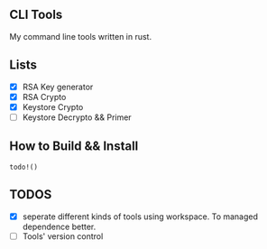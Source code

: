 ## CLI Tools

My command line tools written in rust.


## Lists

- [x] RSA Key generator
- [x] RSA Crypto
- [x] Keystore Crypto
- [ ] Keystore Decrypto && Primer

## How to Build && Install

`todo!()`


## TODOS
- [x] seperate different kinds of tools using workspace. To managed dependence better.
- [ ] Tools' version control